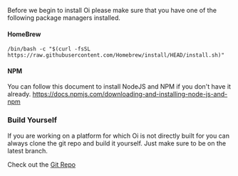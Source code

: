 Before we begin to install Oi please make sure that you have one of the following package managers installed. 
#### HomeBrew 

```
/bin/bash -c "$(curl -fsSL https://raw.githubusercontent.com/Homebrew/install/HEAD/install.sh)"
```

#### NPM 

You can follow this document to install NodeJS and NPM if you don't have it already.
https://docs.npmjs.com/downloading-and-installing-node-js-and-npm

### Build Yourself

If you are working on a platform for which Oi is not directly built for you can always clone the git repo and build it yourself. Just make sure to be on the latest branch. 

Check out the [Git Repo](https://github.com/oi-overide/oi)
